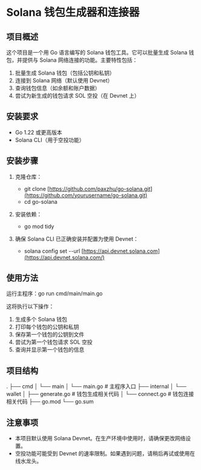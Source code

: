 # Solana 钱包生成器和连接器

## 项目概述

这个项目是一个用 Go 语言编写的 Solana 钱包工具。它可以批量生成 Solana 钱包，并提供与 Solana 网络连接的功能。主要特性包括：

1. 批量生成 Solana 钱包（包括公钥和私钥）
2. 连接到 Solana 网络（默认使用 Devnet）
3. 查询钱包信息（如余额和账户数据）
4. 尝试为新生成的钱包请求 SOL 空投（在 Devnet 上）

## 安装要求

- Go 1.22 或更高版本
- Solana CLI（用于空投功能）

## 安装步骤

1. 克隆仓库：
   - git clone [https://github.com/paxzhu/go-solana.git](https://github.com/yourusername/go-solana.git)
   - cd go-solana
2. 安装依赖：
   - go mod tidy
3. 确保 Solana CLI 已正确安装并配置为使用 Devnet：

   - solana config set --url [https://api.devnet.solana.com](https://api.devnet.solana.com/)

## 使用方法

运行主程序：go run cmd/main/main.go

这将执行以下操作：
1. 生成多个 Solana 钱包
2. 打印每个钱包的公钥和私钥
3. 保存第一个钱包的公钥到文件
4. 尝试为第一个钱包请求 SOL 空投
5. 查询并显示第一个钱包的信息

## 项目结构

.
├── cmd
│ └── main
│ └── main.go # 主程序入口
├── internal
│ └── wallet
│ ├── generate.go # 钱包生成相关代码
│ └── connect.go # 钱包连接相关代码
├── go.mod
└── go.sum

## 注意事项

- 本项目默认使用 Solana Devnet。在生产环境中使用时，请确保更改网络设置。
- 空投功能可能受到 Devnet 的速率限制。如果遇到问题，请稍后再试或使用在线水龙头。
